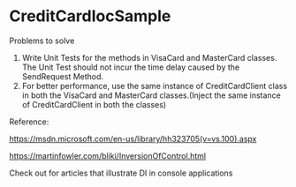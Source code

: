 # CreditCardIocSample

Problems to solve

1. Write Unit Tests for the methods in VisaCard and MasterCard classes. The Unit Test should not incur the time delay caused by the SendRequest Method.
2. For better performance, use the same instance of CreditCardClient class in both the VisaCard and MasterCard classes.(Inject the same instance of CreditCardClient in both the classes)


Reference:

https://msdn.microsoft.com/en-us/library/hh323705(v=vs.100).aspx

https://martinfowler.com/bliki/InversionOfControl.html

Check out for articles that illustrate DI in console applications
